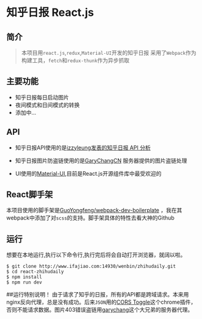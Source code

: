 # 知乎日报 React.js
## 简介
> 本项目用`react.js`,`redux`,`Material-UI`开发的知乎日报
采用了`Webpack`作为构建工具，`fetch`和`redux-thunk`作为异步抓取

## 主要功能
- 知乎日报每日启动图片
- 夜间模式和日间模式的转换
- 添加中...

## API
- 知乎日报API使用的是[izzyleung发表的知乎日报 API 分析](https://github.com/izzyleung/ZhihuDailyPurify/wiki/%E7%9F%A5%E4%B9%8E%E6%97%A5%E6%8A%A5-API-%E5%88%86%E6%9E%90)

- 知乎日报图片防盗链使用的是[GaryChangCN](https://github.com/GaryChangCN/zhihu-daily-byVuejs)
服务器提供的图片盗链处理

- UI使用的[Material-UI](http://www.material-ui.com/),目前是React.js开源组件库中最受欢迎的

## React脚手架
本项目使用的脚手架是[GuoYongfeng/webpack-dev-boilerplate](https://github.com/GuoYongfeng/webpack-dev-boilerplate)
，我在其webpack中添加了对`scss`的支持。脚手架具体的特性去看大神的Github

## 运行
想要在本地运行,执行以下命令行,执行完后将会自动打开浏览器，就阔以啦。
```ssh
$ git clone http://www.ifajiao.com:14930/wenbin/zhihudaily.git
$ cd react-zhihudaily
$ npm install
$ npm run dev
```

##运行特别说明！
由于请求了知乎的日报，所有的API都是跨域请求。本来用nginx反向代理，总是没有成功。后来`JSON`用的[CORS Toggle](https://chrome.google.com/webstore/detail/cors-toggle/omcncfnpmcabckcddookmnajignpffnh)这个chrome插件，否则不能请求数据。图片403错误盗链用[garychang](http://zhihu.garychang.cn/)这个大兄弟的服务器代理。
